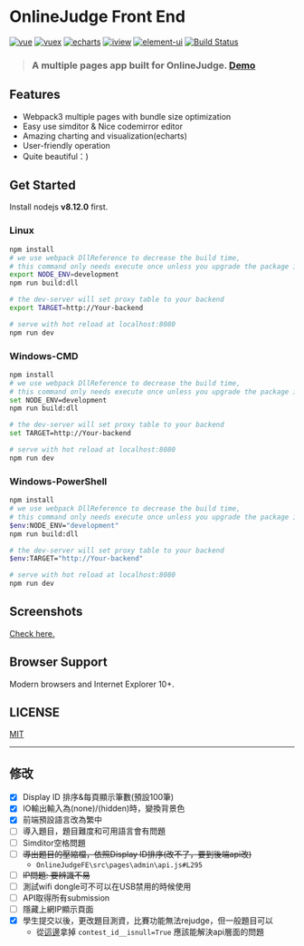 # OnlineJudge Front End
[![vue](https://img.shields.io/badge/vue-2.5.13-blue.svg?style=flat-square)](https://github.com/vuejs/vue)
[![vuex](https://img.shields.io/badge/vuex-3.0.1-blue.svg?style=flat-square)](https://vuex.vuejs.org/)
[![echarts](https://img.shields.io/badge/echarts-3.8.3-blue.svg?style=flat-square)](https://github.com/ecomfe/echarts)
[![iview](https://img.shields.io/badge/iview-2.8.0-blue.svg?style=flat-square)](https://github.com/iview/iview)
[![element-ui](https://img.shields.io/badge/element-2.0.9-blue.svg?style=flat-square)](https://github.com/ElemeFE/element)
[![Build Status](https://travis-ci.org/QingdaoU/OnlineJudgeFE.svg?branch=master)](https://travis-ci.org/QingdaoU/OnlineJudgeFE)

>### A multiple pages app built for OnlineJudge. [Demo](https://qduoj.com)

## Features

+ Webpack3 multiple pages with bundle size optimization
+ Easy use simditor & Nice codemirror editor
+ Amazing charting and visualization(echarts)
+ User-friendly operation
+ Quite beautiful：)

## Get Started

Install nodejs **v8.12.0** first.

### Linux

```bash
npm install
# we use webpack DllReference to decrease the build time,
# this command only needs execute once unless you upgrade the package in build/webpack.dll.conf.js
export NODE_ENV=development
npm run build:dll

# the dev-server will set proxy table to your backend
export TARGET=http://Your-backend

# serve with hot reload at localhost:8080
npm run dev
```
### Windows-CMD

```bash
npm install
# we use webpack DllReference to decrease the build time,
# this command only needs execute once unless you upgrade the package in build/webpack.dll.conf.js
set NODE_ENV=development
npm run build:dll

# the dev-server will set proxy table to your backend
set TARGET=http://Your-backend

# serve with hot reload at localhost:8080
npm run dev
```
### Windows-PowerShell

```bash
npm install
# we use webpack DllReference to decrease the build time,
# this command only needs execute once unless you upgrade the package in build/webpack.dll.conf.js
$env:NODE_ENV="development"
npm run build:dll

# the dev-server will set proxy table to your backend
$env:TARGET="http://Your-backend"

# serve with hot reload at localhost:8080
npm run dev
```

## Screenshots

[Check here.](https://github.com/QingdaoU/OnlineJudge)

## Browser Support

Modern browsers and Internet Explorer 10+.

## LICENSE

[MIT](http://opensource.org/licenses/MIT)


---


## 修改

- [X] Display ID 排序&每頁顯示筆數(預設100筆)
- [X] IO輸出輸入為(none)/(hidden)時，變換背景色
- [X] 前端預設語言改為繁中
- [ ] 導入題目，題目難度和可用語言會有問題
- [ ] Simditor空格問題
- [ ] ~~導出題目的壓縮檔，依照Display ID排序(改不了，要到後端api改)~~
  * `OnlineJudgeFE\src\pages\admin\api.js#L295`
- [ ] ~~IP問題: 要辨識不易~~
- [ ] 測試wifi dongle可不可以在USB禁用的時候使用
- [ ] API取得所有submission
- [ ] 隱藏上網IP顯示頁面
- [X] 學生提交以後，更改題目測資，比賽功能無法rejudge，但一般題目可以
  * 從[這邊](https://github.com/QingdaoU/OnlineJudge/blob/master/submission/views/admin.py#L15)拿掉 `contest_id__isnull=True` 應該能解決api層面的問題
